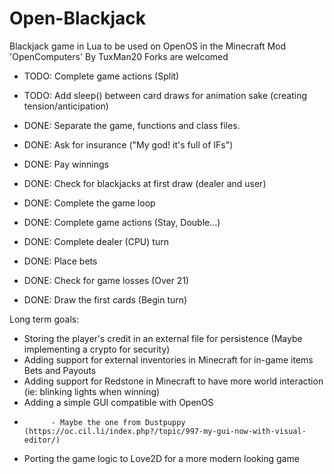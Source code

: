 # Open-Blackjack
Blackjack game in Lua to be used on OpenOS in the Minecraft Mod 'OpenComputers'
By TuxMan20
Forks are welcomed

- TODO: Complete game actions (Split)
- TODO: Add sleep() between card draws for animation sake (creating tension/anticipation)

- DONE: Separate the game, functions and class files.
- DONE: Ask for insurance ("My god! it's full of IFs")
- DONE: Pay winnings
- DONE: Check for blackjacks at first draw (dealer and user)
- DONE: Complete the game loop
- DONE: Complete game actions (Stay, Double...)
- DONE: Complete dealer (CPU) turn
- DONE: Place bets
- DONE: Check for game losses (Over 21)
- DONE: Draw the first cards (Begin turn)

Long term goals:
- Storing the player's credit in an external file for persistence (Maybe implementing a crypto for security)
- Adding support for external inventories in Minecraft for in-game items Bets and Payouts
- Adding support for Redstone in Minecraft to have more world interaction (ie: blinking lights when winning)
- Adding a simple GUI compatible with OpenOS
-           - Maybe the one from Dustpuppy (https://oc.cil.li/index.php?/topic/997-my-gui-now-with-visual-editor/)
- Porting the game logic to Love2D for a more modern looking game
